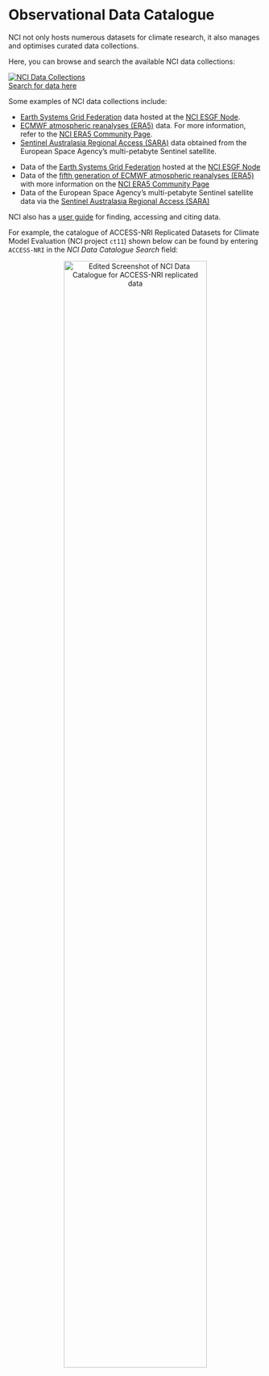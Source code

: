 # Observational Data Catalogue

NCI not only hosts numerous datasets for climate research, it also manages and optimises curated data collections.

Here, you can browse and search the available NCI data collections:

<div class="card-container">
    <a href="https://geonetwork.nci.org.au/" target="_blank" class="vertical-card aspect-ratio2to1">
        <div class="card-image-container">
            <img src="/assets/model_evaluation/logo_nci_data_catalogs.png" alt="NCI Data Collections" class="img-contain white-background"></img>
        </div>
        <div class="card-text-container bold">Search for data here</div>
    </a>
</div>

Some examples of NCI data collections include:
<ul>
  <li>
    <a href="https://esgf.llnl.gov/" target="_blank">Earth Systems Grid Federation</a> data hosted at the <a href="https://esgf.nci.org.au/projects/esgf-nci/">NCI ESGF Node</a>.  
  <li>
    <a href="https://www.ecmwf.int/en/forecasts/datasets/reanalysis-datasets/era5" target="_blank">ECMWF atmospheric reanalyses (ERA5)</a> data. For more information, refer to the <a href="https://opus.nci.org.au/display/ERA5/ERA5+Community+Home" target="_blank">NCI ERA5 Community Page</a>.
    <li>
    <a href="https://copernicus.nci.org.au/sara.client/#/home" target="_blank">Sentinel Australasia Regional Access (SARA)</a> data obtained from the European Space Agency’s multi-petabyte Sentinel satellite. 
    <br>
</ul>

- Data of the <a href="https://esgf.llnl.gov/" target="_blank">Earth Systems Grid Federation</a> hosted at the <a href="https://esgf.nci.org.au/projects/esgf-nci/" target="_blank">NCI ESGF Node</a>  
- Data of the <a href="https://www.ecmwf.int/en/forecasts/dataset/ecmwf-reanalysis-v5" target="_blank">fifth generation of ECMWF atmospheric reanalyses (ERA5)</a> with more information on the <a href="https://opus.nci.org.au/display/ERA5/ERA5+Community+Home" target="_blank">NCI ERA5 Community Page</a>  
- Data of the European Space Agency’s multi-petabyte Sentinel satellite data via the <a href="https://copernicus.nci.org.au/sara.client/#/home" target="_blank">Sentinel Australasia Regional Access (SARA)</a> 

NCI also has a <a href="https://opus.nci.org.au/display/NDP/Data+Catalogue" target="_blank">user guide</a> for finding, accessing and citing data.

For example, the catalogue of ACCESS-NRI Replicated Datasets for Climate Model Evaluation (NCI project `ct11`) shown below can be found by entering `ACCESS-NRI` in the <i>NCI Data Catalogue Search</i> field: 

<div style="text-align: center;">
    <a href="https://geonetwork.nci.org.au/geonetwork/srv/eng/catalog.search#/metadata/f7199_2480_5432_9703" target="_blank"><img src="../../assets/model_evaluation/obs_data_ct11.png" alt="Edited Screenshot of NCI Data Catalogue for ACCESS-NRI replicated data" width="75%"/></a>
</div>

<!-- In particular, we want to highlight the Coupled Model Intercomparison Project Phases 6 and 5 that are hosted by NCI as a sponsor of the [Earth System Grid Federation (ESGF)](https://esgf.nci.org.au/projects/esgf-nci/). The ESGF are federated data centres across the globe that enable access to the largest archive of climate data world-wide. This portal allows you to find, select and download data files from the federation. -->